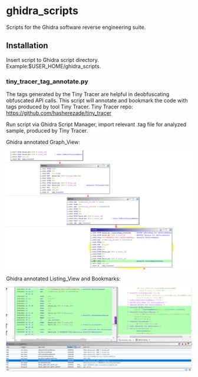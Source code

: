 # ghidra_scripts
Scripts for the Ghidra software reverse engineering suite.

## Installation
Insert script to Ghidra script directory. Example:$USER_HOME/ghidra_scripts.

### tiny_tracer_tag_annotate.py
The tags generated by the Tiny Tracer are helpful in deobfuscating obfuscated API calls. This script will annotate and bookmark the code with tags produced by tool Tiny Tracer.
Tiny Tracer repo: https://github.com/hasherezade/tiny_tracer

Run script via Ghidra Script Manager, import relevant .tag file for analyzed sample, produced by Tiny Tracer.

Ghidra annotated Graph_View:

![Ghidra annotated Graph view](/Images/GHIDRA_GRAPHVIEW_annotated.PNG)


Ghidra annotated Listing_View and Bookmarks:

![Ghidra annotated_Listing_bookmark_view](/Images/GHIDRA_listing%20view_bookmarks_annotated.PNG)
